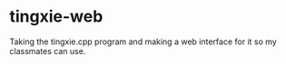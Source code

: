 # tingxie-web

Taking the tingxie.cpp program and making a web interface for it so my classmates can use.
